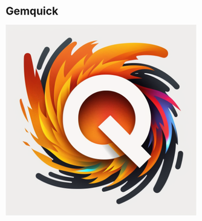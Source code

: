 # Gemquick

![alt gemquick](https://raw.githubusercontent.com/jimmitjoo/gemquick-bare/main/public/images/gemquick-logo.png)